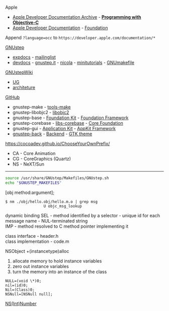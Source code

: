 Apple
*   [Apple Developer Documentation Archive](https://developer.apple.com/library/archive/navigation/) -
[**Programming with Objective-C**](https://developer.apple.com/library/archive/documentation/Cocoa/Conceptual/ProgrammingWithObjectiveC/Introduction/Introduction.html)
*   [Apple Developer Documentation](https://developer.apple.com/documentation/technologies) -
[Foundation](https://developer.apple.com/documentation/foundation)

Append `?language=occ` to `https://developer.apple.com/documentation/*`

[GNUstep](http://www.gnustep.org/)
*   [expdocs](http://www.gnustep.org/experience/documentation.html) - [mailinglist](http://www.gnustep.org/information/gethelp.html)
*   [devdocs](http://www.gnustep.org/developers/documentation.html) -
[gnustep.it](http://www.gnustep.it/) -
[nicola](http://www.gnustep.it/nicola/index.html) -
[minitutorials](http://www.gnustep.it/nicola/Tutorials/index.html) -
[GNUmakefile](http://www.gnustep.it/nicola/Tutorials/WritingMakefiles/index.html)

[GNUstepWiki](http://wiki.gnustep.org/index.php/Main_Page)
*   [UG](http://wiki.gnustep.org/index.php/User_Guides)
*   [architeture](http://wiki.gnustep.org/index.php/GNUstep_Suite)

[GitHub](https://github.com/gnustep)
*   gnustep-make -
[tools-make](https://github.com/gnustep/tools-make)
*   gnustep-libobjc2 -
[libobjc2](https://github.com/gnustep/libobjc2)
*   gnustep-base -
[Foundation Kit](https://en.wikipedia.org/wiki/Foundation_Kit) -
[Foundation Framework](https://developer.apple.com/documentation/foundation)
*   gnustep-corebase -
[libs-corebase](https://github.com/gnustep/libs-corebase) -
[Core Foundation](https://en.wikipedia.org/wiki/Core_Foundation)
*   gnustep-gui -
[Application Kit](https://en.wikipedia.org/wiki/Application_Kit) -
[AppKit Framework](https://developer.apple.com/documentation/appkit)
*   [gnustep-back](http://wiki.gnustep.org/index.php/Back) -
[Backend](http://wiki.gnustep.org/index.php/Backend) -
[GTK theme](https://github.com/gnustep/plugins-themes-Gtk)

https://cocoadev.github.io/ChooseYourOwnPrefix/
*   CA - Core Animation
*   CG - CoreGraphics (Quartz) 
*   NS - NeXT/Sun

---

```bash
source /usr/share/GNUstep/Makefiles/GNUstep.sh
echo "$GNUSTEP_MAKEFILES"
```

[obj method:argument];

```plain
$ nm ./obj/hello.obj/hello.m.o | grep msg
                 U objc_msg_lookup
```

dynamic binding
SEL - method identified by a selector - unique id for each message name - NUL-terminated string\
IMP - method resolved to C method pointer implementing it

class interface - header.h\
class implementation - code.m

NSObject +(instancetype)alloc
1. allocate memory to hold instance variables
1. zero out instance variables
1. turn the memory into an instance of the class

```objc
NULL=(void \*)0;
nil=(id)0;
Nil=(Class)0;
NSNull=[NSNull null];
```

[NS(Int)Number](https://developer.apple.com/documentation/foundation/nsnumber?language=objc)



